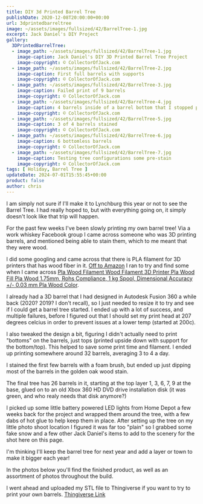 ```yaml
---
title: DIY 3d Printed Barrel Tree
publishDate: 2020-12-08T20:00:00+00:00
url: 3dprintedbarreltree
image: ~/assets/images/fullsized/42/BarrelTree-1.jpg
excerpt: Jack Daniel's DIY Project
gallery:
  3DPrintedBarrelTree:
  - image_path: ~/assets/images/fullsized/42/BarrelTree-1.jpg
    image-caption: Jack Daniel's DIY 3D Printed Barrel Tree Project
    image-copyright: © CollectorOfJack.com
  - image_path: ~/assets/images/fullsized/42/BarrelTree-2.jpg
    image-caption: First full barrels with supports
    image-copyright: © CollectorOfJack.com
  - image_path: ~/assets/images/fullsized/42/BarrelTree-3.jpg
    image-caption: Failed print of 9 barrels
    image-copyright: © CollectorOfJack.com
  - image_path: ~/assets/images/fullsized/42/BarrelTree-4.jpg
    image-caption: 4 barrels inside of a barrel bottom that I stopped printing
    image-copyright: © CollectorOfJack.com
  - image_path: ~/assets/images/fullsized/42/BarrelTree-5.jpg
    image-caption: 3 of 4 barrels stained
    image-copyright: © CollectorOfJack.com
  - image_path: ~/assets/images/fullsized/42/BarrelTree-6.jpg
    image-caption: 6 bottomless barrels
    image-copyright: © CollectorOfJack.com
  - image_path: ~/assets/images/fullsized/42/BarrelTree-7.jpg
    image-caption: Testing tree configurations some pre-stain
    image-copyright: © CollectorOfJack.com
tags: [ Holiday, Barrel Tree ]
updateDate: 2024-07-01T15:55:45+00:00
product: false
author: chris
---
```

I am simply not sure if I'll make it to Lynchburg this year or not to see the Barrel Tree. I had really hoped to, but with everything going on, it simply doesn't look like that trip will happen. 

For the past few weeks I've been slowly printing my own barrel tree! Via a work whiskey Facebook group I came across someone who was 3D printing barrels, and mentioned being able to stain them, which to me meant that they were wood.

I did some googling and came across that there is PLA filament for 3D printers that has wood fiber in it. [Off to Amazon](https://amzn.to/36YtDvr) I ran to try and find some when I came across [Pla Wood Filament Wood Filament 3D Printer Pla Wood Fill Pla Wood 1.75mm, Rohs Compliance, 1 kg Spool, Dimensional Accuracy +/- 0.03 mm Pla Wood Color](https://amzn.to/36YtDvr).

I already had a 3D barrel that I had designed in Autodesk Fusion 360 a while back (2020? 2019? I don't recall), so I just needed to resize it to try and see if I could get a barrel tree started. I ended up with a lot of success, and multiple failures, before I figured out that I should set my print head at 207 degrees celcius in order to prevent issues at a lower temp (started at 200c). 

I also tweaked the design a bit, figuring I didn't actually need to print "bottoms" on the barrels, just tops (printed upside down with support for the bottom/top). This helped to save some print time and filament. I ended up printing somewhere around 32 barrels, averaging 3 to 4 a day. 

I stained the first few barrels with a foam brush, but ended up just dipping most of the barrels in the golden oak wood stain. 

The final tree has 26 barrels in it, starting at the top layer 1, 3, 6, 7, 9 at the base, glued on to an old Xbox 360 HD DVD drive installation disk (it was green, and who realy needs that disk anymore?)

I picked up some little battery powered LED lights from Home Depot a few weeks back for the project and wrapped them around the tree, with a few dabs of hot glue to help keep them in place. After setting up the tree on my little photo shoot location I figured it was far too "plain" so I grabbed some fake snow and a few other Jack Daniel's items to add to the scenery for the shot here on this page.

I'm thinking I'll keep the barrel tree for next year and add a layer or town to make it bigger each year!

In the photos below you'll find the finished product, as well as an assortment of photos throughout the build.

I went ahead and uploaded my STL file to Thingiverse if you want to try to print your own barrels. [Thingiverse Link](https://www.thingiverse.com/thing:4680524)


